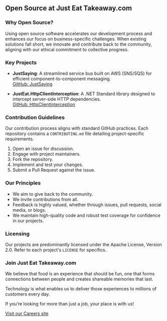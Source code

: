 ## Open Source at Just Eat Takeaway\.com

### Why Open Source?

Using open source software accelerates our development process and enhances our focus on business-specific challenges. When existing solutions fall short, we innovate and contribute back to the community, aligning with our ethical commitment to collective progress.

### Key Projects

- **JustSaying**: A streamlined service bus built on AWS (SNS/SQS) for efficient component-to-component messaging.  
  [GitHub: JustSaying](https://github.com/justeattakeaway/JustSaying)
  
- **JustEat.HttpClientInterception**: A .NET Standard library designed to intercept server-side HTTP dependencies.  
  [GitHub: HttpClientInterception](https://github.com/justeattakeaway/httpclient-interception)

### Contribution Guidelines

Our contribution process aligns with standard GitHub practices. Each repository contains a `CONTRIBUTING.md` file detailing project-specific requirements.

1. Open an issue for discussion.
2. Engage with project maintainers.
3. Fork the repository.
4. Implement and test your changes.
5. Submit a Pull Request against the issue.

### Our Principles

- We aim to give back to the community.
- We invite contributions from all.
- Feedback is highly valued, whether through issues, pull requests, social media, or blogs.
- We maintain high-quality code and robust test coverage for confidence in our projects.

### Licensing

Our projects are predominantly licensed under the Apache License, Version 2.0. Refer to each project's `LICENSE` for specifics.


### Join Just Eat Takeaway\.com
We believe that food is an experience that should be fun, one that forms connections between people and creates shareable memories that last.

Technology is what enables us to deliver those experiences to millions of customers every day.

If you’re looking for more than just a job, your place is with us!

[Visit our Careers site](https://careers.justeattakeaway.com/global/en)
